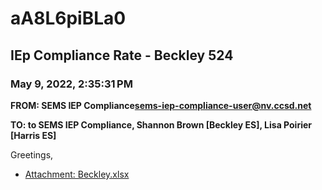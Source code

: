 # aA8L6piBLa0
## IEp Compliance Rate - Beckley 524
### May 9, 2022, 2:35:31 PM
**FROM: SEMS IEP Compliance<sems-iep-compliance-user@nv.ccsd.net>**

**TO: to SEMS IEP Compliance, Shannon Brown [Beckley ES], Lisa Poirier [Harris ES]**


Greetings,  





* [Attachment: Beckley.xlsx](aA8L6piBLa0-attachment-1.xlsx)
